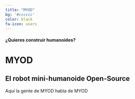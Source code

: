 ```yaml
---
title: "MYOD"
bg: '#cccccc'
color: black
fa-icon: users
---
```


#### ¿Quieres construir humanoides?

# MYOD

## El robot mini-humanoide Open-Source

Aquí la gente de MYOD habla de MYOD
